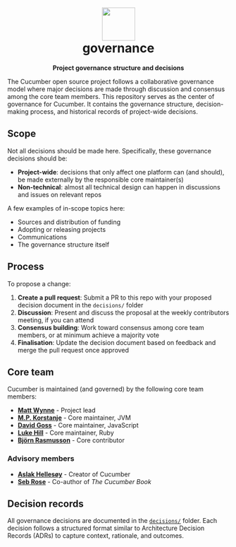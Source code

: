 <h1 align="center">
  <img alt="" width="75" src="https://github.com/cucumber.png"/>
  <br>
  governance
</h1>
<p align="center">
  <b>Project governance structure and decisions</b>
</p>

The Cucumber open source project follows a collaborative governance model where major decisions are made through discussion and consensus among the core team members. This repository serves as the center of governance for Cucumber. It contains the governance structure, decision-making process, and historical records of project-wide decisions.

## Scope

Not all decisions should be made here. Specifically, these governance decisions should be:

- **Project-wide**: decisions that only affect one platform can (and should), be made externally by the responsible core maintainer(s)
- **Non-technical**: almost all technical design can happen in discussions and issues on relevant repos

A few examples of in-scope topics here:

- Sources and distribution of funding
- Adopting or releasing projects
- Communications
- The governance structure itself

## Process

To propose a change:

1. **Create a pull request**: Submit a PR to this repo with your proposed decision document in the `decisions/` folder
2. **Discussion**: Present and discuss the proposal at the weekly contributors meeting, if you can attend
3. **Consensus building**: Work toward consensus among core team members, or at minimum achieve a majority vote
4. **Finalisation**: Update the decision document based on feedback and merge the pull request once approved

## Core team

Cucumber is maintained (and governed) by the following core team members:

- **[Matt Wynne](https://github.com/mattwynne)** - Project lead
- **[M.P. Korstanje](https://github.com/mpkorstanje)** - Core maintainer, JVM
- **[David Goss](https://github.com/davidjgoss)** - Core maintainer, JavaScript
- **[Luke Hill](https://github.com/luke-hill)** - Core maintainer, Ruby
- **[Björn Rasmusson](https://github.com/brasmusson)** - Core contributor

### Advisory members

- **[Aslak Hellesøy](https://github.com/aslakhellesoy)** - Creator of Cucumber
- **[Seb Rose](https://github.com/sebrose)** - Co-author of _The Cucumber Book_

## Decision records

All governance decisions are documented in the [`decisions/`](./decisions/) folder. Each decision follows a structured format similar to Architecture Decision Records (ADRs) to capture context, rationale, and outcomes.